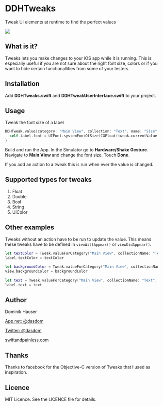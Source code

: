 # DDHTweaks
Tweak UI elements at runtime to find the perfect values

![](https://raw.githubusercontent.com/dasdom/DDHTweaks/master/DDHTweaksDemo/what.gif)

What is it?
-----------

Tweaks lets you make changes to your iOS app while it is running. This is especially useful if you are not sure about the right font size, colors or if you want to hide certain functionallities from some of your testers.

Installation
------------

Add **DDHTweaks.swift** and **DDHTweakUserInterface.swift** to your project.

Usage
-----

Tweak the font size of a label

```swift
DDHTweak.value(category: "Main View", collection: "Text", name: "Size", defaultValue: 20, min: 10, max: 40) { tweak in
  self.label.font = UIFont.systemFontOfSize(CGFloat(tweak.currentValue!))
}
```

Build and run the App. In the Simulator go to **Hardware/Shake Gesture**. Navigate to **Main View** and change the font size. Touch **Done**.

If you add an action to a tweak this is run when ever the value is changed.

Supported types for tweaks
--------------------------

1. Float
2. Double
3. Bool
4. String
5. UIColor

Other examples
--------------

Tweaks without an action have to be run to update the value. This means these tweaks have to be defined in `viewWillAppear()` or `viewDidAppear()`.

```swift
let textColor = Tweak.valueForCategory("Main View", collectionName: "Text", name: "Color", defaultValue: UIColor.blackColor())
label.textColor = textColor
        
let backgroundColor = Tweak.valueForCategory("Main View", collectionName: "Background", name: "Color", defaultValue: UIColor.whiteColor())
view.backgroundColor = backgroundColor
        
let text = Tweak.valueForCategory("Main View", collectionName: "Text", name: "Text", defaultValue: "Hello")
label.text = text

```
## Author

Dominik Hauser

[App.net: @dasdom](https://alpha.app.net/dasdom)

[Twitter: @dasdom](https://twitter.com/dasdom)

[swiftandpainless.com](http://swiftandpainless.com)

## Thanks

Thanks to facebook for the Objective-C version of Tweaks that I used as inspiration.

Licence
-------

MIT Licence. See the LICENCE file for details.
